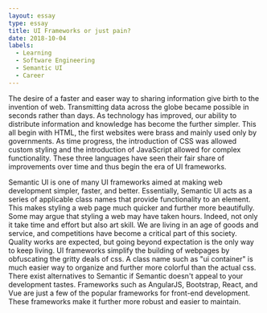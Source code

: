 ```yaml
---
layout: essay
type: essay
title: UI Frameworks or just pain? 
date: 2018-10-04
labels:
  - Learning
  - Software Engineering
  - Semantic UI
  - Career
---
```


The desire of a faster and easer way to sharing information give birth to the invention of web. Transmitting data across the globe became possible in seconds rather than days. As technology has improved, our ability to distribute information and knowledge has become the further simpler. This all begin with HTML, the first websites were brass and mainly used only by governments. As time progress, the introduction of CSS was allowed custom styling and the introduction of JavaScript allowed for complex functionality. These three languages have seen their fair share of improvements over time and thus begin the era of UI frameworks.

Semantic UI is one of many UI frameworks aimed at making web development simpler, faster, and better. Essentially, Semantic UI acts as a series of applicable class names that provide functionality to an element. This makes styling a web page much quicker and further more beautifully. Some may argue that styling a web may have taken hours. Indeed, not only it take time and effort but also art skill. We are living in an age of goods and service, and competitions have become a critical part of this society. Quality works are expected, but going beyond expectation is the only way to keep living. UI frameworks simplify the building of webpages by obfuscating the gritty deals of css. A class name such as "ui container" is much easier way to organize and further more colorful than the actual css. There exist alternatives to Semantic if Semantic doesn't appeal to your development tastes. Frameworks such as AngularJS, Bootstrap, React, and Vue are just a few of the popular frameworks for front-end development. These frameworks make it further more robust and easier to maintain.
